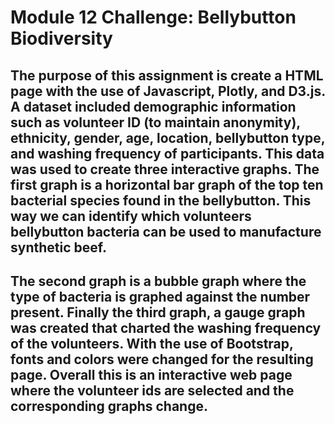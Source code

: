 # Module 12 Challenge: Bellybutton Biodiversity

## The purpose of this assignment is create a HTML page with the use of Javascript, Plotly, and D3.js. A dataset included demographic information such as volunteer ID (to maintain anonymity), ethnicity, gender, age, location, bellybutton type, and washing frequency of participants. This data was used to create three interactive graphs. The first graph is a horizontal bar graph of the top ten bacterial species found in the bellybutton. This way we can identify which volunteers bellybutton bacteria can be used to manufacture synthetic beef.

## The second graph is a bubble graph where the type of bacteria is graphed against the number present. Finally the third graph, a gauge graph was created that charted the washing frequency of the volunteers. With the use of Bootstrap, fonts and colors were changed for the resulting page. Overall this is an interactive web page where the volunteer ids are selected and the corresponding graphs change. 
